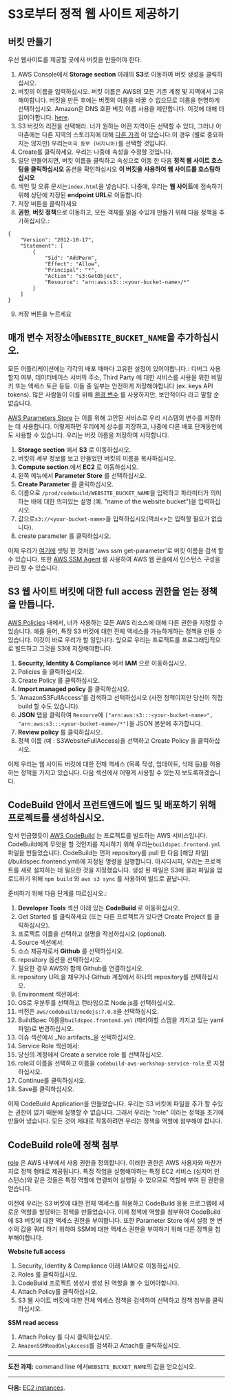 # S3로부터 정적 웹 사이트 제공하기

## 버킷 만들기

우선 웹사이트를 제공할 곳에서 버킷을 만들어야 한다.

1. AWS Console에서 **Storage section** 아래의 **S3**로 이동하여 버킷 생성을 클릭하십시오.
2. 버킷의 이름을 입력하십시오. 
버킷 이름은 AWS의 모든 기존 계정 및 지역에서 고유해야합니다. 
버킷을 만든 후에는 버켓의 이름을 바꿀 수 없으므로 이름을 현명하게 선택하십시오. 
Amazon은 DNS 호환 버킷 이름 사용을 제안합니다. 이것에 대해 더 읽어야합니다. [here](https://docs.aws.amazon.com/AmazonS3/latest/dev/BucketRestrictions.html#bucketnamingrules).
3. S3 버킷의 리전을 선택해라. 너가 원하는 어떤 지역이든 선택할 수 있다, 그러나 아마존에는 다른 지역의 스토리지에 대해 [다른 가격](https://aws.amazon.com/s3/pricing/) 이 있습니다.이 경우 (별로 중요하지는 않지만) 우리는`미국 동부 (버지니아)`를 선택할 것입니다.
4. Create를 클릭하세요. 우리는 나중에 속성을 수정할 것입니다.
5. 일단 만들어지면, 버킷 이름을 클릭하고 속성으로 이동 한 다음 **정적 웹 사이트 호스팅을 클릭하십시오** 옵션을 확인하십시오 **이 버킷을 사용하여 웹 사이트를 호스팅하십시오**
6. 색인 및 오류 문서는`index.html`을 넣습니다. 나중에, 우리는 **웹 사이트**에 접속하기 위해 상단에 지정된 **endpoint URL**로 이동합니다.
7. 저장 버튼을 클릭하세요
8. **권한**, **버킷 정책**으로 이동하고, 모든 객체를 읽을 수있게 만들기 위해 다음 정책을 추가하십시오.:
  ```
  {
      "Version": "2012-10-17",
      "Statement": [
          {
              "Sid": "AddPerm",
              "Effect": "Allow",
              "Principal": "*",
              "Action": "s3:GetObject",
              "Resource": "arn:aws:s3:::<your-bucket-name>/*"
          }
      ]
  }
  ```

9. 저장 버튼을 누르세요


## 매개 변수 저장소에`WEBSITE_BUCKET_NAME`을 추가하십시오.

모든 어플리케이션에는 각각의 배포 때마다 고유한 설정이 있어야합니다.: 디버그 사용할지 여부, 데이터베이스 서버의 주소, Third Party 에 대한 서비스를 사용을 위한 비밀 키 또는 액세스 토큰 등등. 이들 중 일부는 안전하게 저장해야합니다 (ex. keys API tokens). 많은 사람들이 이를 위해 [환경 변수](https://en.wikipedia.org/wiki/Environment_variable) 를 사용하지만, 보안적이다 라고 말할 순 없습니다.

[AWS Parameters Store](http://docs.aws.amazon.com/systems-manager/latest/userguide/systems-manager-paramstore.html) 는 이를 위해 고안된 서비스로 우리 시스템의 변수를 저장하는 데 사용합니다. 이렇게하면 우리에게 상수를 저장하고, 나중에 다른 배포 단계동안에도 사용할 수 있습니다. 우리는 버킷 이름을 저장하여 시작합니다.

1. **Storage** **section** 에서 **S3** 로 이동하십시오. 
2. 버킷의 세부 정보를 보고 만들었던 버킷의 이름을 복사하십시오.
3. **Compute section**.에서 **EC2** 로 이동하십시오.
4. 왼쪽 메뉴에서 **Parameter Store** 를 선택하십시오.
5. **Create Parameter** 를 클릭하십시오.
6. 이름으로 `/prod/codebuild/WEBSITE_BUCKET_NAME`을 입력하고 파라미터가 의미하는 바에 대한 의미있는 설명 (예. "name of the website bucket")을 입력하십시오.
7. 값으로`s3://<your-bucket-name>`을 입력하십시오(꺽쇠<>는 입력할 필요가 없습니다).
8. create parameter 를 클릭하십시오.

이제 우리가 [여기에](/buildspec.frontend.yml) 셋팅 한 것처럼 'aws ssm get-parameter'로 버킷 이름을 검색 할 수 있습니다. 또한 [AWS SSM Agent](http://docs.aws.amazon.com/systems-manager/latest/userguide/ssm-agent.html) 를 사용하여 AWS 웹 콘솔에서 인스턴스 구성을 관리 할 수 있습니다.


## S3 웹 사이트 버킷에 대한 full access 권한을 얻는 정책을 만듭니다.

[AWS Policies](http://docs.aws.amazon.com/IAM/latest/UserGuide/access_policies.html) 내에서, 너가 사용하는 모든 AWS 리소스에 대해 다른 권한을 지정할 수 있습니다. 예를 들어, 특정 S3 버킷에 대한 전체 액세스를 가능하게하는 정책을 만들 수 있습니다. 이것이 바로 우리가 할 일입니다. 앞으로 우리는 프로젝트를 프로그래밍적으로 빌드하고 그것을 S3에 저장해야합니다.

1. **Security, Identity & Compliance** 에서 **IAM** 으로 이동하십시오.
2. Policies 을 클릭하십시오.
3. Create Policy 를 클릭하십시오.
4. **Import managed policy** 를 클릭하십시오.
5. 'AmazonS3FullAccess'를 검색하고 선택하십시오 (사전 정책이지만 당신이 직접 build 할 수도 있습니다).
6. **JSON** 탭을 클릭하여 `Resource`에 `["arn:aws:s3:::<your-bucket-name>", "arn:aws:s3:::<your-bucket-name>/*"]`을 JSON 본문에 추가합니다.
7. **Review policy** 를 클릭하십시오.
8. 정책 이름 (예 : S3WebsiteFullAccess)을 선택하고 Create Policy 을 클릭하십시오.

이제 우리는 웹 사이트 버킷에 대한 전체 액세스 (목록 작성, 업데이트, 삭제 등)를 허용하는 정책을 가지고 있습니다. 다음 섹션에서 어떻게 사용할 수 있는지 보도록하겠습니다.

## CodeBuild 안에서 프런트앤드에 빌드 및 배포하기 위해 프로젝트를 생성하십시오.

앞서 언급했듯이 [AWS CodeBuild](https://aws.amazon.com/codebuild/) 는 프로젝트를 빌드하는 AWS 서비스입니다. CodeBuild에게 무엇을 할 것인지를 지시하기 위해 우리는`buildspec.frontend.yml` 파일을 만들었습니다. CodeBuild는 먼저 repository를 pull 한 다음 [해당 파일] (/buildspec.frontend.yml)에 지정된 명령을 실행합니다. 아시다시피, 우리는 프로젝트를 새로 설치하는 데 필요한 것을 지정했습니다. 생성 된 파일은 S3에 결과 파일을 업로드하기 위해 `npm build` 와 `aws s3 sync` 를 사용하여 빌드로 끝납니다.

준비하기 위해 다음 단계를 따르십시오.:

1. **Developer Tools** 섹션 아래 있는 **CodeBuild** 로 이동하십시오.
2. Get Started 를 클릭하세요 (또는 다른 프로젝트가 있다면 Create Project 를 클릭하십시오).
3. 프로젝트 이름을 선택하고 설명을 작성하십시오 (optional).
4. Source 섹션에서:
  1. 소스 제공자로서 **Github** 를 선택하십시오.
  2. repository 옵션을 선택하십시오.
  3. 필요한 경우 AWS와 함께 Github를 연결하십시오.
  4. repository URL을 채우거나 Github 계정에서 하나의 repository를 선택하십시오.
5. Environment 섹션에서:
  1. OS로 우분투를 선택하고 런타임으로 Node.js를 선택하십시오.
  2. 버전은 `aws/codebuild/nodejs:7.0.0`을 선택하십시오.
  3. BuildSpec 이름을`buildspec.frontend.yml` (따라야할 스탭을 가지고 있는 yaml 파일)로 변경하십시오.
6. 이슈 섹션에서 _No artifacts_을 선택하십시오.
7. Service Role 섹션에서:
  1. 당신의 계정에서 Create a service role 를 선택하십시오.
  2. role의 이름을 선택하고 이름을 `codebuild-aws-workshop-service-role` 로 지정하십시오.
8. Continue를 클릭하십시오.
9. Save를 클릭하십시오.

이제 CodeBuild Application을 만들었습니다. 우리는 S3 버킷에 파일을 추가 할 수있는 권한이 없기 때문에 실행할 수 없습니다. 그래서 우리는 "role" 이라는 정책을 초기에 만들어 냈습니다. 모든 것이 제대로 작동하려면 우리는 정책을 역할에 첨부해야 합니다.

## CodeBuild role에 정책 첨부

[role](http://docs.aws.amazon.com/IAM/latest/UserGuide/id_roles.html) 은 AWS 내부에서 사용 권한을 정의합니다. 이러한 권한은 AWS 사용자와 마찬가지로 정책 형태로 제공됩니다. 특정 작업을 실행해야하는 특정 EC2 서비스 (심지어 인스턴스)와 같은 것들은 특정 역할에 연결되어 실행될 수 있으므로 역할에 부여 된 권한을 얻습니다.

이전에 우리는 S3 버킷에 대한 전체 액세스를 허용하고 CodeBuild 응용 프로그램에 새로운 역할을 할당하는 정책을 만들었습니다. 이제 정책에 역할을 첨부하여 CodeBuild에 S3 버킷에 대한 액세스 권한을 부여합니다. 또한 Parameter Store 에서 설정 한 변수의 값을 쿼리 하기 위하여 SSM에 대한 액세스 권한을 부여하기 위해 다른 정책을 첨부해야합니다.

**Website full access**

1. Security, Identity & Compliance 아래 IAM으로 이동하십시오. 
2. Roles 를 클릭하십시오.
3. CodeBuild 프로젝트 생성시 생성 된 역할을 볼 수 있어야합니다.
4. Attach Policy를 클릭하십시오.
5. S3 웹 사이트 버킷에 대한 전체 액세스 정책을 검색하여 선택하고 정책 첨부를 클릭하십시오.

**SSM read access**

1. Attach Policy 를 다시 클릭하십시오.
2. `AmazonSSMReadOnlyAccess`를 검색하고 Attach를 클릭하십시오.

---
**도전 과제:** command line 에서`WEBSITE_BUCKET_NAME`의 값을 얻으십시오.

---

**다음:** [EC2 instances](/workshop/s3-web-ec2-api-rds/02-EC2-instances.md).
